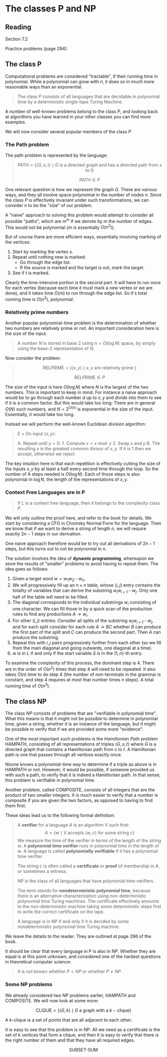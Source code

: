 # The classes P and NP

## Reading

Section 7.2

Practice problems (page 294):

## The class P

Computational problems are considered "tractable", if their running time in polynomial. While a polynomial can grow with $n$, it does so in much more reasonable ways than an exponential.

> The class $P$ consists of all languages that are decidable in polynomial time by a deterministic single-tape Turing Machine.

A number of well-known problems belong to the class $P$, and looking back at algorithms you have learned in your other classes you can find more examples.

We will now consider several popular members of the class $P$

### The Path problem

The path problem is represented by the language:

> $$\textrm{PATH} = \left\{\langle G, s, t\rangle\mid G\textrm{ is a directed graph and has a directed path from }s\textrm{ to }t\right\}$$
>
> $$\textrm{PATH}\in P$$

One relevant question is how we represent the graph $G$. There are various ways, and they all involve space polynomial in the number of nodes $n$. Since the class $P$ is effectively invariant under such transformations, we can consider $n$ to be the "size" of our problem.

A "naive" approach to solving this problem would attempt to consider all possible "paths", which are $m^m$ if we denote by $m$ the number of edges. This would not be polynomial ($m$ is essentially $O(n^2)$).

But of course there are more efficient ways, essentially involving marking of the vertices:

1. Start by marking the vertex $s$.
2. Repeat until nothing new is marked:
    - Go through the edge list.
    - If the source is marked and the target is not, mark the target.
3. See if $t$ is marked.

Clearly the time-intensive portion is the second part. It will have to run once for each vertex (because each time it must mark a new vertex or we are done), and it takes time $O(m)$ to run through the edge list. So it's total running time is $O(n^3)$, polynomial.

### Relatively prime numbers

Another popular polynomial-time problem is the determination of whether two numbers are relatively prime or not. An important consideration here is the size of the input.

> A number $N$ is stored in base $2$ using $n=O(\log N)$ space, by simply using the base-2 representation of $N$.

Now consider the problem:

> $$\textrm{RELPRIME} = \left\{\langle x, y\rangle\mid x,y\textrm{ are relatively prime }\right\}$$
>
> $$\textrm{RELPRIME}\in P$$

The size of the input is here $O(\log N)$ where $N$ is the largest of the two numbers. This is important to keep in mind. For instance a naive approach would be to go through each number $d$ up to $x,y$ and divide into them to see if it is a common factor. But this would take too long: There are in general $O(N)$ such numbers, and $N=2^{O(n)}$ is exponential in the size of the input. Essentially, it would take too long.

Instead we will perform the well-known Euclidean division algorithm:

> $E$ = On input $\langle x, y\rangle$:
>
> A. Repeat until $y = 0$:
>     1. Compute $x = x \bmod y$
>     2. Swap $x$ and $y$
> B. The resulting $x$ is the greatest common divisor of $x,y$. If it is $1$ then we accept, otherwise we reject.

The key intuition here is that each repetition is effectively cutting the size of the inputs $x,y$ by at least a half every second time through the loop. So the number of A steps needed is $O(\log N)$. Each of those steps is also polynomial in $\log N$, the length of the representations of $x,y$.

### Context Free Languages are in P

> If $L$ is a context free language, then it belongs to the complexity class $P$.

We will only outline the proof here, and refer to the book for details. We start by considering a CFG in Chomsky Normal Form for the language. Then we know that if we want to derive a string of length $n$, we will require exactly $2n-1$ steps in our derivation.

One naive approach therefore would be to try out all derivations of $2n-1$ steps, but this turns out to not be polynomial in $n$.

The solution involves the idea of **dynamic programming**, whereupon we store the results of "smaller" problems to avoid having to repeat them. The idea goes as follows:

1. Given a target word $w=w_1w_2\cdots w_n$.
2. We will progressively fill up an $n\times n$ table, whose $(i,j)$ entry contains the totality of variables that can derive the substring $w_iw_{i+1}\cdots w_j$. Only one half of the table will need to be filled.
3. The diagonal corresponds to the individual substrings $w_i$ consisting of one character. We can fill those in by a quick scan of the production rules to find any productions $A\to w_i$.
4. For other $(i,j)$ entries: Consider all splits of the substring $w_iw_{i+1}\cdots w_j$, and for each split consider for each rule $A\to BC$ whether $B$ can produce the first part of the split and $C$ can produce the second part. Then $A$ can produce the substring.
5. Repeat this with $i,j$ pairs progressively further from each other (so we fill from the main diagonal and going outwards, one diagonal at a time).
6. $w$ is in $L$ if and only if the start variable $S$ is in the $(1,n)$-th entry.

To examine the complexity of this process, the dominant step is $4$. There are in the order of $O(n^2)$ times that step $4$ will need to be repeated. It also takes $O(n)$ time to do step $4$ (the number of non-terminals in the grammar is constant, and step $4$ requires at most that number times $n$ steps). A total running time of $O(n^3)$.

## The class NP

The class $NP$ consists of problems that are "verifiable in polynomial time". What this means is that it might not be possible to determine in polynomial time, given a string, whether it is an instance of the language, but it might be possible to verify that if we are provided some more "evidence".

One of the most important such problems is the *Hamiltonian Path* problem HAMPATH, consisting of all representations of triples $\langle G,s,t\rangle$ where $G$ is a directed graph that contains a Hamiltonian path from $s$ to $t$. A Hamiltonian path is one that passes through all vertices exactly once.

Noone knows a polynomial-time way to determine if a triple as above is in HAMPATH or not. However, it would be possible, if someone provided us with such a path, to verify that it is indeed a Hamiltonian path. In that sense, this problem is verifiable in polynomial time.

Another problem, called COMPOSITE, consists of all integers that are the product of two smaller integers. It is much easier to verify that a number is composite if you are given the two factors, as opposed to having to find them first.

These ideas lead us to the following formal definition:

> A **verifier** for a language $A$ is an algorithm $V$ such that:
> $$A=\left\{w\mid V\textrm{ accepts }\langle w,c\rangle\textrm{ for some string }c\right\}$$
> We measure the time of the verifier in terms of the length of the string $w$. A **polynomial time verifier** runs in polynomial time in the length of $w$. A language is called **polynomially verifiable** if it has a polynomial time verifier.
>
> The string $c$ is often called a **certificate** or **proof** of membership in $A$, or sometimes a witness.

> NP is the class of all languages that have polynomial time verifiers.
>
> The term stands for **nondeterministic polynomial time**, because there is an alternative characterization using non-deterministic polynomial time Turing machines. The certificate effectively amounts to the non-deterministic machine taking some deterministic steps first to write the correct certificate on the tape.

> A language is in NP if and only if it is decided by some nondeterministic polynomial time Turing machine.

We leave the details to the reader. They are outlined at page 266 of the book.

It should be clear that every language in P is also in NP. Whether they are equal is at this point unknown, and considered one of the hardest questions in theoretical computer science:

> It is not known whether $P=NP$ or whether $P\neq NP$.

### Some NP problems

We already considered two NP problems earlier, HAMPATH and COMPOSITE. We will now look at some more:

$$\textrm{CLIQUE} = \left\{\langle G,k\rangle\mid G\textrm{ a graph with a }k-\textrm{clique}\right\}$$

A $k$-clique is a set of points that are all adjacent to each other.

It is easy to see that this problem is in NP: All we need as a certificate is the set of $k$ vertices that form a clique, and then it is easy to verify that there is the right number of them and that they have all required edges.

$$\textrm{SUBSET-SUM}$$
